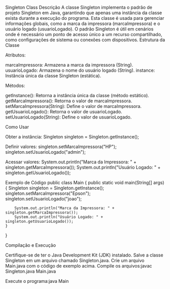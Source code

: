 Singleton Class
Descrição
A classe Singleton implementa o padrão de projeto Singleton em Java, garantindo que apenas uma instância da classe exista durante a execução do programa. Esta classe é usada para gerenciar informações globais, como a marca da impressora (marcaImpressora) e o usuário logado (usuarioLogado).
O padrão Singleton é útil em cenários onde é necessário um ponto de acesso único a um recurso compartilhado, como configurações de sistema ou conexões com dispositivos.
Estrutura da Classe

Atributos:

marcaImpressora: Armazena a marca da impressora (String).
usuarioLogado: Armazena o nome do usuário logado (String).
instance: Instância única da classe Singleton (estática).


Métodos:

getInstance(): Retorna a instância única da classe (método estático).
getMarcaImpressora(): Retorna o valor de marcaImpressora.
setMarcaImpressora(String): Define o valor de marcaImpressora.
getUsuarioLogado(): Retorna o valor de usuarioLogado.
setUsuarioLogado(String): Define o valor de usuarioLogado.



Como Usar

Obter a instância:
Singleton singleton = Singleton.getInstance();


Definir valores:
singleton.setMarcaImpressora("HP");
singleton.setUsuarioLogado("admin");


Acessar valores:
System.out.println("Marca da Impressora: " + singleton.getMarcaImpressora());
System.out.println("Usuário Logado: " + singleton.getUsuarioLogado());



Exemplo de Código
public class Main {
    public static void main(String[] args) {
        Singleton singleton = Singleton.getInstance();
        singleton.setMarcaImpressora("Epson");
        singleton.setUsuarioLogado("joao");

        System.out.println("Marca da Impressora: " + singleton.getMarcaImpressora());
        System.out.println("Usuário Logado: " + singleton.getUsuarioLogado());
    }
}

Compilação e Execução

Certifique-se de ter o Java Development Kit (JDK) instalado.
Salve a classe Singleton em um arquivo chamado Singleton.java.
Crie um arquivo Main.java com o código de exemplo acima.
Compile os arquivos:javac Singleton.java Main.java


Execute o programa:java Main

